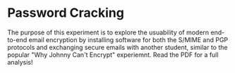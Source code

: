 # Password Cracking
The purpose of this experiment is to explore the usuability of modern end-to-end email encryption by installing software for both the S/MIME and PGP protocols and exchanging secure emails with another student, similar to the popular "Why Johnny Can't Encrypt" experiemnt. Read the PDF for a full analysis!
